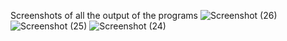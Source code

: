 Screenshots of all the output of the programs 
![Screenshot (26)](https://user-images.githubusercontent.com/63411785/156433437-42233b71-eb7e-4147-bf0e-5d48ef781096.png)
![Screenshot (25)](https://user-images.githubusercontent.com/63411785/156433562-62a0998b-6bca-421c-a541-6db4a9449376.png)
![Screenshot (24)](https://user-images.githubusercontent.com/63411785/156433581-32c8c36d-b7a6-4655-b970-9a6d8c57c4e1.png)


